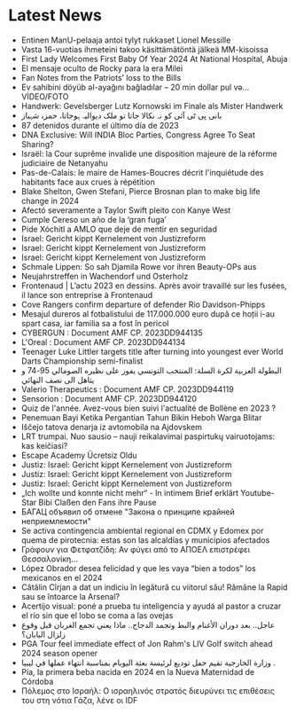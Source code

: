 # Latest News
-  Entinen ManU-pelaaja antoi tylyt rukkaset Lionel Messille
-  Vasta 16-vuotias ihmeteini takoo käsittämätöntä jälkeä MM-kisoissa
-  First Lady Welcomes First Baby Of Year 2024 At National Hospital, Abuja
-  El mensaje oculto de Rocky para la era Milei
-  Fan Notes from the Patriots’ loss to the Bills
-  Ev sahibini döyüb əl-ayağını bağladılar – 20 min dollar pul və… VİDEO/FOTO
-  Handwerk: Gevelsberger Lutz Kornowski im Finale als Mister Handwerk
-  بانی پی ٹی آئی کو نہ نکالا جاتا تو ملک دیوالیہ ہوجاتا، حمزہ شہباز
-  87 detenidos durante el último día de 2023
-  DNA Exclusive: Will INDIA Bloc Parties, Congress Agree To Seat Sharing?
-  Israël: la Cour suprême invalide une disposition majeure de la réforme judiciaire de Netanyahu
-  Pas-de-Calais: le maire de Hames-Boucres décrit l'inquiétude des habitants face aux crues à répétition
-  Blake Shelton, Gwen Stefani, Pierce Brosnan plan to make big life change in 2024
-  Afectó severamente a Taylor Swift pleito con Kanye West
-  Cumple Cereso un año de la ‘gran fuga’
-  Pide Xóchitl a AMLO que deje de mentir en seguridad
-  Israel: Gericht kippt Kernelement von Justizreform
-  Israel: Gericht kippt Kernelement von Justizreform
-  Israel: Gericht kippt Kernelement von Justizreform
-  Schmale Lippen: So sah Djamila Rowe vor ihren Beauty-OPs aus
-  Neujahrstreffen in Wachendorf und Osterholz
-  Frontenaud | L’actu 2023 en dessins. Après avoir travaillé sur les fusées, il lance son entreprise à Frontenaud
-  Cove Rangers confirm departure of defender Rio Davidson-Phipps
-  Mesajul dureros al fotbalistului de 117.000.000 euro după ce hoții i-au spart casa, iar familia sa a fost în pericol
-  CYBERGUN : Document AMF CP. 2023DD944135
-  L'Oreal : Document AMF CP. 2023DD944134
-  Teenager Luke Littler targets title after turning into youngest ever World Darts Championship semi-finalist
-  البطولة العربية لكرة السلة: المنتخب التونسي يفوز على نظيره الصومالي 95-74 و يتاهل الى نصف النهائي
-  Valerio Therapeutics : Document AMF CP. 2023DD944119
-  Sensorion : Document AMF CP. 2023DD944120
-  Quiz de l'année. Avez-vous bien suivi l'actualité de Bollène en 2023 ?
-  Penemuan Bayi Ketika Pergantian Tahun Bikin Heboh Warga Blitar
-  Iščejo tatova denarja iz avtomobila na Ajdovskem
-  LRT trumpai. Nuo sausio – nauji reikalavimai paspirtukų vairuotojams: kas keičiasi?
-  Escape Academy Ücretsiz Oldu
-  Justiz: Israel: Gericht kippt Kernelement von Justizreform
-  Justiz: Israel: Gericht kippt Kernelement von Justizreform
-  Justiz: Israel: Gericht kippt Kernelement von Justizreform
-  „Ich wollte und konnte nicht mehr“ - In intimem Brief erklärt Youtube-Star Bibi Claßen den Fans ihre Pause
-  БАГАЦ объявил об отмене "Закона о принципе крайней неприемлемости"
-  Se activa contingencia ambiental regional en CDMX y Edomex por quema de pirotecnia: estas son las alcaldías y municipios afectados
-  Γράφουν για Φετφατζίδη: Αν φύγει από το ΑΠΟΕΛ επιστρέφει Θεσσαλονίκη…
-  López Obrador desea felicidad y que les vaya “bien a todos” los mexicanos en el 2024
-  Cătălin Cîrjan a dat un indiciu în legătură cu viitorul său! Rămâne la Rapid sau se întoarce la Arsenal?
-  Acertijo visual: poné a prueba tu inteligencia y ayudá al pastor a cruzar el río sin que el lobo se coma a las ovejas
-  عاجل.. بعد دوران الأغنام والبط وتجمد الدجاج.. ماذا يعني تجمع الغربان قبل وقوع زلزال اليابان؟
-  PGA Tour feel immediate effect of Jon Rahm's LIV Golf switch ahead 2024 season opener
-  وزارة الخارجية تقيم حفل توديع لرئيسة بعثة اليوبام بمناسبة انتهاء عملها في ليبيا .
-  Pía, la primera beba nacida en 2024 en la Nueva Maternidad de Córdoba
-  Πόλεμος στο Ισραήλ: Ο ισραηλινός στρατός διευρύνει τις επιθέσεις του στη νότια Γάζα, λένε οι IDF
